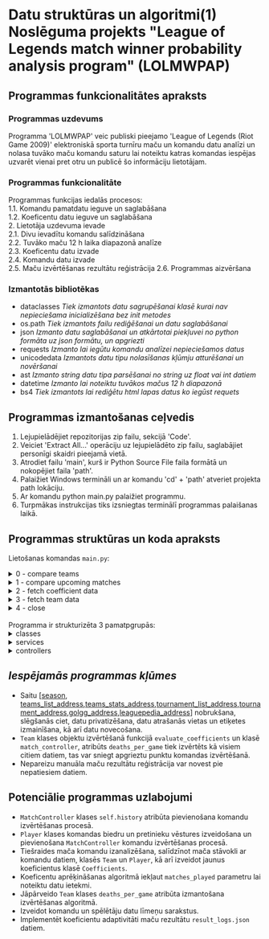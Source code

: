 # Datu struktūras un algoritmi(1) Noslēguma projekts "League of Legends match winner probability analysis program" (LOLMWPAP)

## **Programmas funkcionalitātes apraksts**

### Programmas uzdevums
Programma 'LOLMWPAP' veic publiski pieejamo 'League of Legends (Riot Game 2009)' elektroniskā sporta turnīru maču un komandu datu analīzi un nolasa tuvāko maču komandu saturu lai noteiktu katras komandas iespējas uzvarēt vienai pret otru un publicē šo informāciju lietotājam.


### Programmas funkcionalitāte

Programmas funkcijas iedalās procesos:  
1.1. Komandu pamatdatu ieguve un saglabāšana  
1.2. Koeficentu datu ieguve un saglabāšana  
2. Lietotāja uzdevuma ievade  
2.1. Divu ievadītu komandu salīdzināšana  
2.2. Tuvāko maču 12 h laika diapazonā analīze  
2.3. Koeficentu datu izvade  
2.4. Komandu datu izvade  
2.5. Maču izvērtēšanas rezultātu reģistrācija
2.6. Programmas aizvēršana  

### Izmantotās bibliotēkas
* dataclasses *Tiek izmantots datu sagrupēšanai klasē kurai nav nepieciešama inicializēšana bez _init_ metodes*
* os.path *Tiek izmantots failu rediģēšanai un datu saglabāšanai*
* json *Izmanto datu saglabāšanai un atkārtotai piekļuvei no python formāta uz json formātu, un apgriezti*
* requests *Izmanto lai iegūtu komandu analīzei nepieciešamos datus*
* unicodedata *Izmantots datu tipu nolasīšanas kļūmju atturēšanai un novēršanai*
* ast *Izmanto string datu tipa parsēšanai no string uz float vai int datiem*
* datetime *Izmanto lai noteiktu tuvākos mačus 12 h diapazonā*
* bs4 *Tiek izmantots lai rediģētu html lapas datus ko iegūst requets*
## **Programmas izmantošanas ceļvedis**
1. Lejupielādējiet repozitorijas zip failu, sekcijā 'Code'.
2. Veiciet 'Extract All...' operāciju uz lejupielādēto zip failu, saglabājiet personīgi skaidri pieejamā vietā.  
3. Atrodiet failu 'main', kurš ir Python Source File faila formātā un nokopējiet faila 'path'.
4. Palaižiet Windows termināli un ar komandu 'cd' + 'path' atveriet projekta path lokāciju.
5. Ar komandu python main.py palaižiet programmu.
6. Turpmākas instrukcijas tiks izsniegtas terminālī programmas palaišanas laikā.  
## Programmas struktūras un koda apraksts
Lietošanas komandas `main.py`:
<details>
<summary>0 - compare teams</summary>
<ul>
<li>Pieprasa 2 komandu ievadi
<li>Iegūst komandu objektus no DataService
<li>Izveido jaunu MatchController objektu no iegūtājām komandām
<li>Veic komandu sadalīdzināšanu
<li>Izvada iegūtos rezultātus
</ul>
</details>
<details>
<summary>1 - compare upcoming matches</summary>
<ul>
<li>Iegūst tūvākos mačus 12h laikā no DataService fetch_matches metodes
<li>Katram mačam iegūst abu komandu objektus, ja komandas neeksistē, izlaiž maču
<li>Izveido jaunu MatchController objektu no iegūtājām komandām
<li>Veic komandu sadalīdzināšanu
<li>Izvada iegūtos rezultātus
</ul>
</details>
<details>
<summary>2 - fetch coefficient data</summary>
<ul>
<li>Pielieto DataService fetch_coefficients metodi
<li>Tiek iegūti visi sezonā notikušie turnīri un to mači
<li>Aprēķina koeficientus katram mačam
<li>Saglabā datus failā pēc katra turnīra
</ul>
</details>
<details>
<summary>3 - fetch team data</summary>
<ul>
<li>Pielieto DataService fetch_teams metodi
<li>Tiek iegūtas visas komandas sezonā
<li>Izveido jaunu Team objektu katrai komandai
<li>Saglabā datus failā
</ul>
</details>
<details>
<summary>4 - close</summary>
<ul>
<li>Aptur programmu
</ul>
</details>

<br>
Programma ir strukturizēta 3 pamatpgrupās:
<details>
<summary>classes</summary>
<ul>
<details>
<summary>team.py</summary>
<ul>Team
<ul>
<details>
<summary>atribūti</summary>
<ul>
<li>name: str = ""</li>
<li>region: str = ""</li>
<li>season: str = ""</li>
<li>winrate: str = ""</li>
<li>_winrate: float = 0.0</li>
<li>game_duration: float = 0.0</li>
<li>gold_per_minute_or_gold_lead: int = 0</li>
<li>gold_differential_per_minute: int = 0</li>
<li>gold_differential_at_15_min: int = 0</li>
<li>_winrate_at_15_min: float = 0.0</li>
<li>cspm: float = 0.0</li>
<li>cs_differential_at_15_min: int = 0</li>
<li>tower_differential_at_15_min: float = 0.0</li>
<li>avg_tower_difference: float = 0.0</li>
<li>_first_tower: float = 0.0</li>
<li>damage_per_minute: int = 0</li>
<li>_first_blood: float = 0.0</li>
<li>kills_per_game: float = 0.0</li>
<li>deaths_per_game: float = 0.0</li>
<li>avg_kd: float = 0.0</li>
<li>avg_ak: float = 0.0</li>
<li>plates_per_game: float = 0.0</li>
<li>dragons_per_game: float = 0.0</li>
<li>dragons_at_15_min: float = 0.0</li>
<li>void_grubs_per_game: float = 0.0</li>
<li>atakhan_per_game: float = 0.0</li>
<li>herald_per_game: float = 0.0</li>
<li>nashor_per_game: float = 0.0</li>
<li>_feats_of_strength: float = 0.0</li>
<li>vision_score_per_minute: float = 0.0</li>
<li>wards_per_minute: float = 0.0</li>
<li>vision_wards_per_minute: float = 0.0</li>
<li>wards_cleared_per_minute: float = 0.0</li>
<li>_wards_cleared: float = 0.0</li>
<li>top: Player | None = None</li>
<li>jungle: Player | None = None</li>
<li>mid: Player | None = None</li>
<li>bot: Player | None = None</li>
<li>support: Player | None = None</li>

</ul>
</details>
</ul>
<ul>
<details>
<summary>funkcionalitāte</summary>
Saglabāt lokāli iegūtos komandu datus turpmākai analīzei
</details>
</ul>
<ul>
<details>
<summary>metodes</summary>
<ul>
<details>
<summary>add_player</summary>
<ul>
<details>
<summary>parametri</summary>
<ul>
<li>self</li>
<li>player_role:str</li>
<li>player:Player</li>
</ul>
</details>
</ul>
<ul>
<details>
<summary>funkcionalitāte</summary>
Secīgi pievieno iedotos Player objektus atsevišķās lomās
</details>
</ul>
<ul>
<details>
<summary>izvade</summary>
---
</details>
</ul>
</details>
</ul>
</details>
</ul>
</details>
</ul>





<ul>
<details>
<summary>player.py</summary>
<ul>Player
<ul>
<details>
<summary>atribūti</summary>
<ul>
<em>Komandas spēlētāja atsevišķie dati</em>
<li>team:str=""</li>
<li>role:str=""</li>
<li>name:str=""</li>
<li>kda:float=0.0</li>
<li>kp:float=0.0</li>
<li>vspm:float=0.0</li>
<li>dmg:float=0.0</li>
<li>gold:float=0.0</li>
<li>champions:dic=field(default_factory=dict)</li>
<li>matches_played:int:0</li>
<li>player_evaluation:float=0.0</li>
</details>
</ul>
<ul>
<details>
<summary>funkcionalitāte</summary>
Tiek izmantots lai saglabātu spēlētāja datus
</details>
</ul>
<ul>
<details>
<summary>metodes</summary>
<ul>
<details>
<summary>add_champion</summary>
<ul>
<details>
<summary>parametri</summary>
<ul>
<li>self</li>
<li>champion_name:str</li>
<li>matches_played:int</li>
</ul>
</details>
</ul>
<ul>
<details>
<summary>funkcionalitāte</summary>
Papildina <code>champions_played</code> dict <code>champion_name</code> ar asociēto maču skaitu
</details>
</ul>
<ul>
<details>
<summary>izvade</summary>
<ul>---</ul>
</details>
</ul>
</details>
</ul>
</details>
</ul>
</ul>

</ul>

<ul>

<details>
<summary>coefficients.py</summary>
<ul>Coefficients
<ul>
<details>
<summary>atribūti</summary>
<ul>
<em>Komandas statistikas koeficienti (kopā 5), visi atribūti ir saraksti, inicializēti kā [1.0,1.0]:</em>

<li>gold_per_minute_or_gold_lead</li>

<li>kills_per_game</li>

<li>avg_tower_difference</li>

<li>dragons_per_game</li>

<li>nashor_per_game</li>
<p></p>
<em> Spēlētāju specifiskie koeficienti katrai lomai (kopā 5), visi atribūti ir saraksti, inicializēti kā [1.0,1.0]: </em>
<li>_kda</li>

<li>_csm</li>

<li>_dmg</li>

<li>vspm</li>

</ul>
</details>

</ul>
<ul>
<details>
<summary>funkcionalitāte</summary>
<ul>
Tiek izmantots lai sekotu līdzi komandu un spēlētāju atsevišķu datu ietekmes līmenim mača iznākumam.
</ul>
</details>
</ul>
<ul>
<details>
<summary>metodes</summary>
<ul>
<details>
<summary>evaluate_coefficients</summary>
<ul>
<details>
<summary>parametri</summary>
<ul>
<li>self</li>
</ul>
<ul>
<li>winning_team:Team</li>
</ul>
<ul>
<li>losing_team:Team</li>
</ul>
</details>
</ul>
<ul>
<details>
<summary>funkcionalitāte</summary>
<ul>
Salīdzināt iedoto komandu datus, kuriem var izveidot koeficientus, un atjaunina koeficentus,sekojot algoritmam:
1. Higher value on winning_team -> values coefficient[0]+=1
2.Higher value on losing_team -> values coefficient[1]+=1
</ul>
</details>
</ul>
<ul>
<details>
<summary>izvade</summary>
<ul>
---
</ul>
</details>
</ul>
</details>
</ul>
</details>
</ul>
</ul>



</details>
</details>
</details>
</details>
</ul>


<details>
<summary>services</summary>
<ul>
<details>
<summary>data_service.py</summary>


<ul>Serialization
<ul>
<details>
<summary>atribūti</summary>
---
</details>
</ul>
<ul>
<details>
<summary>funkcionalitāte</summary>
Datu tipu pārbaude programas drošībai
</details>
</ul>
<ul>
<details>
<summary>metodes</summary>

<ul>
<details>
<summary>@staticmethod encode_value</summary>
<ul>
<details>
<summary>parametri</summary>
<ul>
<li>x</li>
</ul>
</details>
</ul>
<ul>
<details>
<summary>funkcionalitāte</summary>
Convert dataclass to dict
</details>
</ul>
<ul>
<details>
<summary>izvade</summary>
x as dict or x
</details>
</ul>
</details>
</ul>

<ul>
<details>
<summary>@staticmethod get_float</summary>

<ul>
<details>
<summary>parametri</summary>
<ul>
<li>x</li>
</ul>
</details>
</ul>
<ul>
<details>
<summary>funkcionalitāte</summary>
Replace x as percentage to float decimal value
</details>
</ul>
<ul>
<details>
<summary>izvade</summary>
x as float
</details>
</ul>
</details>
</ul>

<ul>
<details>
<summary>@staticmethod parse_str</summary>

<ul>
<details>
<summary>parametri</summary>
<ul>
<li>s</li>
</ul>
</details>
</ul>
<ul>
<details>
<summary>funkcionalitāte</summary>
Converts s to automatically deduced data type
</details>
</ul>
<ul>
<details>
<summary>izvade</summary>
s
</details>
</ul>
</details>
</ul>









</details>
</ul>


DataService
<ul>
<details>
<summary>atribūti</summary>
<ul>
<li>teams</li>
<li>coefficients</li>
</ul>
</details>
</ul>
<ul>
<details>
<summary>funkcionalitāte</summary>
Iegūst datus un tos saglabā.
</details>
</ul>
<ul>
<details>
<summary>metodes</summary>

<ul>
<details>
<summary>__init__</summary>
</details>
</ul>

<ul>
<details>
<summary>fetch_data</summary>
</details>
</ul>

<ul>
<details>
<summary>fetch_data_api</summary>
</details>
</ul>

<ul>
<details>
<summary>fetch_teams</summary>
</details>
</ul>

<ul>
<details>
<summary>fetch_matches</summary>
</details>
</ul>

<ul>
<details>
<summary>fetch_coefficients</summary>
</details>
</ul>

<ul>
<details>
<summary>get_team</summary>
</details>
</ul>

<ul>
<details>
<summary>get_coefficients</summary>
</details>
</ul>

</details>

</ul>






</details>

</ul>
</details>




<details>
<summary>controllers</summary>
<ul>
<details>
<summary>match_controller.py</summary>
<ul>MatchController
<ul>
<details>
<summary>atribūti</summary>
<ul>
<em>Dotie dati tiek inicializēti __init__ metodē</em>
<li>self.DS = DS</li>
<li>self.team1 = team1</li>
<li>self.team2 = team2</li>
<li>self.team1_evaluation = 0</li>
<li>self.team2_evaluation = 0</li>
<li>self.history = [0,0]</li>
</ul>
</details>
</ul>
<ul>
<details>
<summary>funkcionalitāte</summary>
Saglabā lokāli iedotās komandas datus kuras būs pretinieku pozīcijās mačā. Ar klases metodēm veic komandu analīzi un lietotājam sniedz tās rezultātus terminālī.
</details>
</ul>
<ul>
<details>
<summary>metodes</summary>
<ul>
<details>
<summary>__init__</summary>
<ul>
<details>
<summary>parametri</summary>
<li>self</li>
<li>team1:Team</li>
<li>team2:Team</li>
<li>DS:DataService</li>
</details>
</ul>

<ul>
<details>
<summary>funkcionalitāte</summary>
Inicializē MatchController objektu un pievieno iedotos parametrus objektam.
</details>
</ul>

<ul>
<details>
<summary>izvade</summary>
---
</details>
</ul>

</details>
</ul>

<ul>
<details>
<summary>dict_to_player</summary>
<ul>
<details>
<summary>parametri</summary>
<li>self</li>
<li>player_dict</li>
</details>
</ul>

<ul>
<details>
<summary>funkcionalitāte</summary>
Izvadīt Player objektu kas iegūts no iedota dict datu tipa
</details>
</ul>

<ul>
<details>
<summary>izvade</summary>
Player objekts
</details>
</ul>
</details>




<details>
<summary>evaluate_team1_vs_team2</summary>
<ul>
<details>
<summary>parametri</summary>
<li>self</li>
</details>
</ul>

<ul>
<details>
<summary>funkcionalitāte</summary>
Izveidot vērtējumu divām self saglabātām komandām, ejot cauri to pamatdatiem, salīdzinot tos un atbilstoši palielināt stiprākas komandas punktu skaitu ar koeficientu dotajam datu tipam.
</details>
</ul>

<ul>
<details>
<summary>izvade</summary>
Terminālī izprintēts punktu skaits katrai komandai
</details>
</ul>
</details>

<details>
<summary>evaluate_values</summary>
<ul>
<details>
<summary>parametri</summary>
<li>self</li>
<li>key_for_coeff</li>
<li>value_for_team1</li>
<li>value_for_team2</li>
</details>
</ul>

<ul>
<details>
<summary>funkcionalitāte</summary>
Salīdzina iedotos datus atbilstoši to veidam (1.float datu tips, 2.Player datu tips) un pievieno stiprākajai komandai punktu atbilstoši koeficentam.
</details>
</ul>

<ul>
<details>
<summary>izvade</summary>
self.team1_evaluation+=multiplier | self.team2_evaluation+=multiplier
</details>
</ul>


</details>
</ul>





</details>
</ul>
</details>
</ul>
</details>



## *Iespējamās programmas kļūmes*
* Saitu [[season](season-S15/split-Spring/tournament-ALL/), [teams_list_address](https://gol.gg/teams/list/),[teams_stats_address](https://gol.gg/teams/),[tournament_list_address](https://gol.gg/tournament/ajax.trlist.php),[tournament_address](https://gol.gg/tournament/tournament-matchlist/),[golgg_address](https://gol.gg/),[leaguepedia_address](https://lol.fandom.com/wiki/League_of_Legends_Esports_Wiki)] nobrukšana, slēgšanās ciet, datu privatizēšana, datu atrašanās vietas un etiķetes izmainīšana, kā arī datu novecošana.
* `Team` klases objektu izvērtēšanā funkcijā `evaluate_coefficients` un klasē `match_controller`, atribūts `deaths_per_game` tiek izvērtēts kā visiem citiem datiem, tas var sniegt apgrieztu punktu komandas izvērtēšanā.
* Nepareizu manuāla maču rezultātu reģistrācija var novest pie nepatiesiem datiem.
## Potenciālie programmas uzlabojumi
* `MatchController` klases `self.history` atribūta pievienošana komandu izvērtēšanas procesā.
* `Player` klases komandas biedru un pretinieku vēstures izveidošana un pievienošana `MatchController` komandu izvērtēšanas procesā.
* Tiešraides mača komandu izanalizēšana, salīdzīnot mača stāvokli ar komandu datiem, klasēs `Team` un `Player`, kā arī izveidot jaunus koeficientus klasē `Coefficients`.
* Koeficentu aprēķināšanas algoritmā iekļaut `matches_played` parametru lai noteiktu datu ietekmi.
* Jāpārveido `Team` klases `deaths_per_game` atribūta izmantošana izvērtēšanas algoritmā.
* Izveidot komandu un spēlētāju datu līmeņu sarakstus.
* Implementēt koeficientu adaptivitāti maču rezultātu `result_logs.json` datiem.
